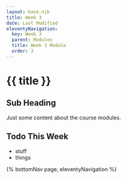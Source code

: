 ```yaml
---
layout: base.njk
title: Week 3
date: Last Modified
eleventyNavigation:
  key: Week 3
  parent: Modules
  title: Week 3 Module
  order: 3
---
```


# {{ title }}

## Sub Heading

Just some content about the course modules.

## Todo This Week

- stuff
- things

{% bottomNav page, eleventyNavigation %}
